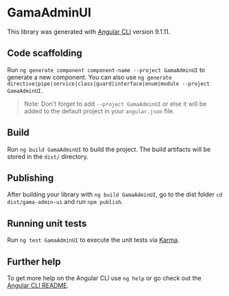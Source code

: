 # GamaAdminUI

This library was generated with [Angular CLI](https://github.com/angular/angular-cli) version 9.1.11.

## Code scaffolding

Run `ng generate component component-name --project GamaAdminUI` to generate a new component. You can also use `ng generate directive|pipe|service|class|guard|interface|enum|module --project GamaAdminUI`.
> Note: Don't forget to add `--project GamaAdminUI` or else it will be added to the default project in your `angular.json` file. 

## Build

Run `ng build GamaAdminUI` to build the project. The build artifacts will be stored in the `dist/` directory.

## Publishing

After building your library with `ng build GamaAdminUI`, go to the dist folder `cd dist/gama-admin-ui` and run `npm publish`.

## Running unit tests

Run `ng test GamaAdminUI` to execute the unit tests via [Karma](https://karma-runner.github.io).

## Further help

To get more help on the Angular CLI use `ng help` or go check out the [Angular CLI README](https://github.com/angular/angular-cli/blob/master/README.md).
